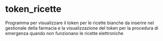 # token_ricette
Programma per visualizzare il token per le ricette bianche da inserire nel gestionale della farmacia e la visualizzazione del token per la procedura di emergenza quando non funzionano le ricette elettroniche

